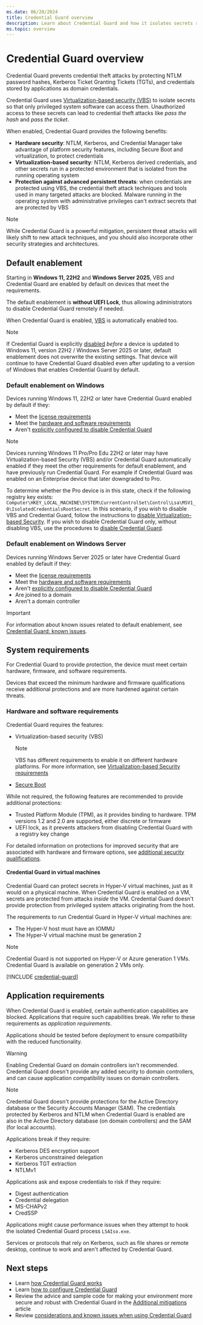 ```yaml
---
ms.date: 06/20/2024
title: Credential Guard overview
description: Learn about Credential Guard and how it isolates secrets so that only privileged system software can access them.
ms.topic: overview
---
```


# Credential Guard overview

Credential Guard prevents credential theft attacks by protecting NTLM password hashes, Kerberos Ticket Granting Tickets (TGTs), and credentials stored by applications as domain credentials.

Credential Guard uses [Virtualization-based security (VBS)](/windows-hardware/design/device-experiences/oem-vbs) to isolate secrets so that only privileged system software can access them. Unauthorized access to these secrets can lead to credential theft attacks like *pass the hash* and *pass the ticket*.

When enabled, Credential Guard provides the following benefits:

- **Hardware security**: NTLM, Kerberos, and Credential Manager take advantage of platform security features, including Secure Boot and virtualization, to protect credentials
- **Virtualization-based security**: NTLM, Kerberos derived credentials, and other secrets run in a protected environment that is isolated from the running operating system
- **Protection against advanced persistent threats**: when credentials are protected using VBS, the credential theft attack techniques and tools used in many targeted attacks are blocked. Malware running in the operating system with administrative privileges can't extract secrets that are protected by VBS

> [!NOTE]
> While Credential Guard is a powerful mitigation, persistent threat attacks will likely shift to new attack techniques, and you should also incorporate other security strategies and architectures.

## Default enablement

Starting in **Windows 11, 22H2** and **Windows Server 2025**, VBS and Credential Guard are enabled by default on devices that meet the requirements.

The default enablement is **without UEFI Lock**, thus allowing administrators to disable Credential Guard remotely if needed.

When Credential Guard is enabled, [VBS](#system-requirements) is automatically enabled too.

> [!NOTE]
> If Credential Guard is explicitly [disabled](configure.md#disable-credential-guard) *before* a device is updated to Windows 11, version 22H2 / Windows Server 2025 or later, default enablement does not overwrite the existing settings. That device will continue to have Credential Guard disabled even after updating to a version of Windows that enables Credential Guard by default.

### Default enablement on Windows

Devices running Windows 11, 22H2 or later have Credential Guard enabled by default if they:

- Meet the [license requirements](#windows-edition-and-licensing-requirements)
- Meet the [hardware and software requirements](#system-requirements)
- Aren't [explicitly configured to disable Credential Guard](configure.md#default-enablement)

> [!NOTE]
> Devices running Windows 11 Pro/Pro Edu 22H2 or later may have Virtualization-based Security (VBS) and/or Credential Guard automatically enabled if they meet the other requirements for default enablement, and have previously run Credential Guard. For example if Credential Guard was enabled on an Enterprise device that later downgraded to Pro.
>
> To determine whether the Pro device is in this state, check if the following registry key exists: `Computer\HKEY_LOCAL_MACHINE\SYSTEM\CurrentControlSet\Control\Lsa\MSV1_0\IsolatedCredentialsRootSecret`. In this scenario, if you wish to disable VBS and Credential Guard, follow the instructions to [disable Virtualization-based Security](configure.md#disable-virtualization-based-security). If you wish to disable Credential Guard only, without disabling VBS, use the procedures to [disable Credential Guard](configure.md#disable-credential-guard).

### Default enablement on Windows Server

Devices running Windows Server 2025 or later have Credential Guard enabled by default if they:

- Meet the [license requirements](#windows-edition-and-licensing-requirements)
- Meet the [hardware and software requirements](#system-requirements)
- Aren't [explicitly configured to disable Credential Guard](configure.md#default-enablement)
- Are joined to a domain
- Aren't a domain controller

> [!IMPORTANT]
> For information about known issues related to default enablement, see [Credential Guard: known issues](considerations-known-issues.md#known-issues).

## System requirements

For Credential Guard to provide protection, the device must meet certain hardware, firmware, and software requirements.

Devices that exceed the minimum hardware and firmware qualifications receive additional protections and are more hardened against certain threats.

### Hardware and software requirements

Credential Guard requires the features:

- Virtualization-based security (VBS)
  > [!NOTE]
  > VBS has different requirements to enable it on different hardware platforms. For more information, see [Virtualization-based Security requirements](/windows-hardware/design/device-experiences/oem-vbs)
- [Secure Boot](../../operating-system-security/system-security/secure-the-windows-10-boot-process.md#secure-boot)

While not required, the following features are recommended to provide additional protections:

- Trusted Platform Module (TPM), as it provides binding to hardware. TPM versions 1.2 and 2.0 are supported, either discrete or firmware
- UEFI lock, as it prevents attackers from disabling Credential Guard with a registry key change

For detailed information on protections for improved security that are associated with hardware and firmware options, see [additional security qualifications](additional-mitigations.md#additional-security-qualifications).

#### Credential Guard in virtual machines

Credential Guard can protect secrets in Hyper-V virtual machines, just as it would on a physical machine. When Credential Guard is enabled on a VM, secrets are protected from attacks *inside* the VM. Credential Guard doesn't provide protection from privileged system attacks originating from the host.

The requirements to run Credential Guard in Hyper-V virtual machines are:

- The Hyper-V host must have an IOMMU
- The Hyper-V virtual machine must be generation 2

> [!NOTE]
> Credential Guard is not supported on Hyper-V or Azure generation 1 VMs. Credential Guard is available on generation 2 VMs only.

[!INCLUDE [credential-guard](../../../../includes/licensing/credential-guard.md)]

## Application requirements

When Credential Guard is enabled, certain authentication capabilities are blocked. Applications that require such capabilities break. We refer to these requirements as *application requirements*.

Applications should be tested before deployment to ensure compatibility with the reduced functionality.

> [!WARNING]
> Enabling Credential Guard on domain controllers isn't recommended.
> Credential Guard doesn't provide any added security to domain controllers, and can cause application compatibility issues on domain controllers.

> [!NOTE]
> Credential Guard doesn't provide protections for the Active Directory database or the Security Accounts Manager (SAM). The credentials protected by Kerberos and NTLM when Credential Guard is enabled are also in the Active Directory database (on domain controllers) and the SAM (for local accounts).

Applications break if they require:

- Kerberos DES encryption support
- Kerberos unconstrained delegation
- Kerberos TGT extraction
- NTLMv1

Applications ask and expose credentials to risk if they require:

- Digest authentication
- Credential delegation
- MS-CHAPv2
- CredSSP

Applications might cause performance issues when they attempt to hook the isolated Credential Guard process `LSAIso.exe`.

Services or protocols that rely on Kerberos, such as file shares or remote desktop, continue to work and aren't affected by Credential Guard.

## Next steps

- Learn [how Credential Guard works](how-it-works.md)
- Learn [how to configure Credential Guard](configure.md)
- Review the advice and sample code for making your environment more secure and robust with Credential Guard in the [Additional mitigations](additional-mitigations.md) article
- Review [considerations and known issues when using Credential Guard](considerations-known-issues.md)
